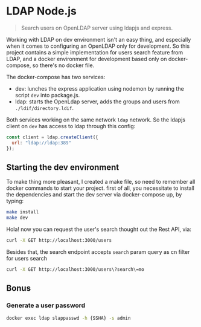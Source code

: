 # LDAP Node.js

> Search users on OpenLDAP server using ldapjs and express.

Working with LDAP on dev environment isn't an easy thing, and especially when it comes to configuring an OpenLDAP only for development. So this project contains a simple implementation for users search feature from LDAP, and a docker environment for development based only on docker-compose, so there's no docker file.

The docker-compose has two services:

- dev: lunches the express application using nodemon by running the script `dev` into package.js.
- ldap: starts the OpenLdap server, adds the groups and users from `./ldif/directory.ldif`.

Both services working on the same network `ldap` network. So the ldapjs client on `dev` has access to ldap through this config:

```javascript
const client = ldap.createClient({
  url: "ldap://ldap:389"
});
```

## Starting the dev environment

To make thing more pleasant, I created a make file, so need to remember all docker commands to start your project. first of all, you necessitate to install the dependencies and start the dev server via docker-compose up, by typing:

```bash
make install
make dev
```

Hola! now you can request the user's search thought out the Rest API, via:

```bash
curl -X GET http://localhost:3000/users
```

Besides that, the search endpoint accepts `search` param query as cn filter for users search

```bash
curl -X GET http://localhost:3000/users\?search\=mo
```

## Bonus

### Generate a user password

```bash
docker exec ldap slappasswd -h {SSHA} -s admin
```
